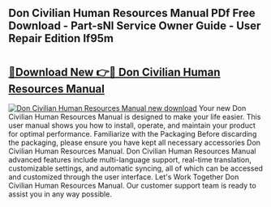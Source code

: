 ## Don Civilian Human Resources Manual PDf Free Download - Part-sNl Service Owner Guide - User Repair Edition If95m

# <h2><a href="http://bc3975.oget.top/?id=Don+Civilian+Human+Resources+Manual">🔗Download New 👉🔴 Don Civilian Human Resources Manual</a></h2>

[![Don Civilian Human Resources Manual new download](https://i.imgur.com/5g1atiW.png)](http://bc3975.oget.top/?id=Don+Civilian+Human+Resources+Manual)
Your new Don Civilian Human Resources Manual is designed to make your life easier. This user manual shows you how to install, operate, and maintain your product for optimal performance. Familiarize with the Packaging Before discarding the packaging, please ensure you have kept all necessary accessories Don Civilian Human Resources Manual. Don Civilian Human Resources Manual advanced features include multi-language support, real-time translation, customizable settings, and automatic syncing, all of which can be accessed and customized through the user interface. Let's Work Together Don Civilian Human Resources Manual. Our customer support team is ready to assist you in any way possible.
